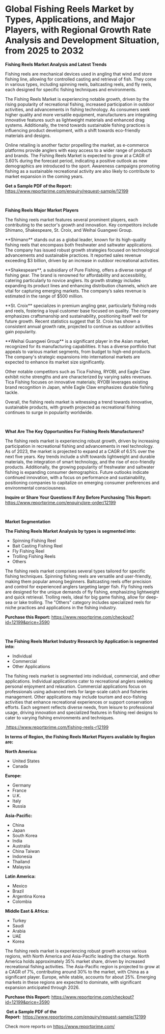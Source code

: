 <p><h1>Global Fishing Reels Market by Types, Applications, and Major Players, with Regional Growth Rate Analysis and Development Situation, from 2025 to 2032</h1></p><p><strong>Fishing Reels Market Analysis and Latest Trends</strong></p>
<p><p>Fishing reels are mechanical devices used in angling that wind and store fishing line, allowing for controlled casting and retrieval of fish. They come in various types, including spinning reels, baitcasting reels, and fly reels, each designed for specific fishing techniques and environments.</p><p>The Fishing Reels Market is experiencing notable growth, driven by the rising popularity of recreational fishing, increased participation in outdoor activities, and advancements in fishing technology. As consumers seek higher quality and more versatile equipment, manufacturers are integrating innovative features such as lightweight materials and enhanced drag systems. Additionally, the trend towards sustainable fishing practices is influencing product development, with a shift towards eco-friendly materials and designs.</p><p>Online retailing is another factor propelling the market, as e-commerce platforms provide anglers with easy access to a wider range of products and brands. The Fishing Reels Market is expected to grow at a CAGR of 3.60% during the forecast period, indicating a positive outlook as new demographics are introduced to the sport. Awareness campaigns promoting fishing as a sustainable recreational activity are also likely to contribute to market expansion in the coming years.</p></p>
<p><strong>Get a Sample PDF of the Report:&nbsp;</strong> <a href="https://www.reportprime.com/enquiry/request-sample/12199?utm_campaign=2282&utm_medium=2&utm_source=Github&utm_content=ia&utm_term=18032025&utm_id=fishing-reels">https://www.reportprime.com/enquiry/request-sample/12199</a></p>
<p>&nbsp;</p>
<p><strong>Fishing Reels Major Market Players</strong></p>
<p><p>The fishing reels market features several prominent players, each contributing to the sector's growth and innovation. Key competitors include Shimano, Shakespeare, St. Croix, and Weihai Guangwei Group.</p><p>**Shimano** stands out as a global leader, known for its high-quality fishing reels that encompass both freshwater and saltwater applications. The company has issued robust growth strategies focused on technological advancements and sustainable practices. It reported sales revenue exceeding $3 billion, driven by an increase in outdoor recreational activities.</p><p>**Shakespeare**, a subsidiary of Pure Fishing, offers a diverse range of fishing gear. The brand is renowned for affordability and accessibility, catering particularly to novice anglers. Its growth strategy includes expanding its product lines and enhancing distribution channels, which are vital for capturing emerging markets. The company’s sales revenue is estimated in the range of $500 million.</p><p>**St. Croix** specializes in premium angling gear, particularly fishing rods and reels, fostering a loyal customer base focused on quality. The company emphasizes craftsmanship and sustainability, positioning itself well for future growth. Recent statistics suggest that St. Croix has shown a consistent annual growth rate, projected to continue as outdoor activities gain popularity.</p><p>**Weihai Guangwei Group** is a significant player in the Asian market, recognized for its manufacturing capabilities. It has a diverse portfolio that appeals to various market segments, from budget to high-end products. The company's strategic expansions into international markets are expected to enhance its market size significantly.</p><p>Other notable competitors such as Tica Fishing, RYOBI, and Eagle Claw exhibit niche strengths and are characterized by varying sales revenues. Tica Fishing focuses on innovative materials; RYOBI leverages existing brand recognition in Japan, while Eagle Claw emphasizes durable fishing tackle.</p><p>Overall, the fishing reels market is witnessing a trend towards innovative, sustainable products, with growth projected as recreational fishing continues to surge in popularity worldwide.</p></p>
<p>&nbsp;</p>
<p><strong>What Are The Key Opportunities For Fishing Reels Manufacturers?</strong></p>
<p><p>The fishing reels market is experiencing robust growth, driven by increasing participation in recreational fishing and advancements in reel technology. As of 2023, the market is projected to expand at a CAGR of 6.5% over the next five years. Key trends include a shift towards lightweight and durable materials, the integration of smart technology, and the rise of eco-friendly products. Additionally, the growing popularity of freshwater and saltwater fishing is expanding consumer demographics. Future outlooks indicate continued innovation, with a focus on performance and sustainability, positioning companies to capitalize on emerging consumer preferences and environmental consciousness.</p></p>
<p><strong>Inquire or Share Your Questions If Any Before Purchasing This Report:</strong> <a href="https://www.reportprime.com/enquiry/pre-order/12199?utm_campaign=2282&utm_medium=2&utm_source=Github&utm_content=ia&utm_term=18032025&utm_id=fishing-reels">https://www.reportprime.com/enquiry/pre-order/12199</a></p>
<p>&nbsp;</p>
<p><strong>Market Segmentation</strong></p>
<p><strong>The Fishing Reels Market Analysis by types is segmented into:</strong></p>
<p><ul><li>Spinning Fishing Reel</li><li>Bait Casting Fishing Reel</li><li>Fly Fishing Reel</li><li>Trolling Fishing Reels</li><li>Others</li></ul></p>
<p><p>The fishing reels market comprises several types tailored for specific fishing techniques. Spinning fishing reels are versatile and user-friendly, making them popular among beginners. Baitcasting reels offer precision and control for experienced anglers targeting larger fish. Fly fishing reels are designed for the unique demands of fly fishing, emphasizing lightweight and quick retrieval. Trolling reels, ideal for big game fishing, allow for deep-sea or lake trolling. The "Others" category includes specialized reels for niche practices and applications in the fishing industry.</p></p>
<p><strong>Purchase this Report:&nbsp;</strong><a href="https://www.reportprime.com/checkout?id=12199&price=3590&utm_campaign=2282&utm_medium=2&utm_source=Github&utm_content=ia&utm_term=18032025&utm_id=fishing-reels">https://www.reportprime.com/checkout?id=12199&price=3590</a></p>
<p>&nbsp;</p>
<p><strong>The Fishing Reels Market Industry Research by Application is segmented into:</strong></p>
<p><ul><li>Individual</li><li>Commercial</li><li>Other Applications</li></ul></p>
<p><p>The fishing reels market is segmented into individual, commercial, and other applications. Individual applications cater to recreational anglers seeking personal enjoyment and relaxation. Commercial applications focus on professionals using advanced reels for large-scale catch and fisheries management. Other applications may include tourism and eco-fishing activities that enhance recreational experiences or support conservation efforts. Each segment reflects diverse needs, from leisure to professional usage, driving innovation and specialized features in fishing reel designs to cater to varying fishing environments and techniques.</p></p>
<p><a href="https://www.reportprime.com/fishing-reels-r12199?utm_campaign=2282&utm_medium=2&utm_source=Github&utm_content=ia&utm_term=18032025&utm_id=fishing-reels">&nbsp;https://www.reportprime.com/fishing-reels-r12199</a></p>
<p><strong>In terms of Region, the Fishing Reels Market Players available by Region are:</strong></p>
<p>
    <p> <strong> North America: </strong>
        <ul>
            <li>United States</li>
            <li>Canada</li>
        </ul>
        </p> 
    <p> <strong> Europe: </strong>
        <ul>
            <li>Germany</li>
            <li>France</li>
            <li>U.K.</li>
            <li>Italy</li>
            <li>Russia</li>
        </ul>
        </p> 
    <p> <strong> Asia-Pacific: </strong>
        <ul>
            <li>China</li>
            <li>Japan</li>
            <li>South Korea</li>
            <li>India</li>
            <li>Australia</li>
            <li>China Taiwan</li>
            <li>Indonesia</li>
            <li>Thailand</li>
            <li>Malaysia</li>
        </ul>
        </p> 
    <p> <strong> Latin America: </strong>
        <ul>
            <li>Mexico</li>
            <li>Brazil</li>
            <li>Argentina Korea</li>
            <li>Colombia</li>
        </ul>
        </p> 
    <p> <strong> Middle East & Africa: </strong>
        <ul>
            <li>Turkey</li>
            <li>Saudi</li>
            <li>Arabia</li>
            <li>UAE</li>
            <li>Korea</li>
        </ul>
    </p>
    </p>
<p><p>The fishing reels market is experiencing robust growth across various regions, with North America and Asia-Pacific leading the charge. North America holds approximately 35% market share, driven by increased recreational fishing activities. The Asia-Pacific region is projected to grow at a CAGR of 7%, contributing around 30% to the market, with China as a significant player. Europe, while stable, accounts for about 25%. Emerging markets in these regions are expected to dominate, with significant expansion anticipated through 2026.</p></p>
<p><strong>Purchase this Report: </strong><a href="https://www.reportprime.com/checkout?id=12199&price=3590&utm_campaign=2282&utm_medium=2&utm_source=Github&utm_content=ia&utm_term=18032025&utm_id=fishing-reels">https://www.reportprime.com/checkout?id=12199&price=3590</a></p>
<p>&nbsp;<strong>Get a Sample PDF of the Report:&nbsp;&nbsp;</strong><a href="https://www.reportprime.com/enquiry/request-sample/12199?utm_campaign=2282&utm_medium=2&utm_source=Github&utm_content=ia&utm_term=18032025&utm_id=fishing-reels">https://www.reportprime.com/enquiry/request-sample/12199</a></p>
<p><strong></strong></p>
<p>Check more reports on <a href="https://www.reportprime.com/?utm_campaign=2282&utm_medium=2&utm_source=Github&utm_content=ia&utm_term=18032025&utm_id=fishing-reels">https://www.reportprime.com/</a></p>